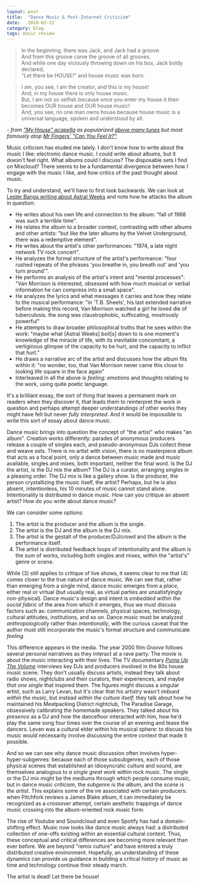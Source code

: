 ```yaml
---
layout: post
title:  "Dance Music & Post-Internet Criticism"
date:   2018-03-22
category: blog
tags: music review
---
```


> In the beginning, there was Jack, and Jack had a groove.  
> And from this groove came the groove of all grooves.  
> And while one day viciously throwing down on his box, Jack boldy declared,  
> "Let there be HOUSE!" and house music was born.

> I am, you see, I am the creator, and this is my house!  
> And, in my house there is only house music.  
> But, I am not so selfish because once you enter my house it then becomes OUR house and OUR house music!  
> And, you see, no one man owns house because house music is a universal language, spoken and understood by all.

_\- from ["My House" acapella](https://www.youtube.com/watch?v=YO9KEKnnlKs) as popularized [above many tunes](http://hyperreal.org/raves/spirit/vibe/JacksHouse.html) but most famously atop [Mr Fingers' "Can You Feel It?"](https://www.youtube.com/watch?v=ts8iBs3tpmw)._

Music criticism has eluded me lately. I don't know how to write about the music I like: electronic dance music. I could write about albums, but it doesn't feel right. What albums could I discuss? The disposable sets I find on Mixcloud? There seems to be a fundamental divergence between how I engage with the music I like, and how critics of the past thought about music.

To try and understand, we'll have to first look backwards. We can look at [Lester Bangs writing about Astral Weeks](https://personal.cis.strath.ac.uk/murray.wood/astral.html) and note how he attacks the album in question:

* He writes about his own life and connection to the album: "fall of 1968 was such a terrible time".
* He relates the album to a broader context, contrasting with other albums and other artists: "but like the later albums by the Velvet Underground, there was a redemptive element".
* He writes about the artist's other performances: "1974, a late night network TV rock concert".
* He analyzes the formal structure of the artist's performance: "four rushed repeats of the phrases 'you breathe in, you breath out' and 'you turn around'".
* He performs an analysis of the artist's intent and "mental processes": "Van Morrison is interested, obsessed with how much musical or verbal information he can compress into a small space".
* He analyzes the lyrics and what messages it carries and how they relate to the musical performance: "in 'T.B. Sheets', his last extended narrative before making this record, Van Morrison watched a girl he loved die of tuberculosis. the song was claustrophobic, suffocating, mostrously powerful"
* He attempts to draw broader philosophical truths that he sees within the work: "maybe what [Astral Weeks] boil[s] down to is one moment's knowledge of the miracle of life, with its inevitable concomitant, a vertiginous glimpse of the capacity to be hurt, and the capacity to inflict that hurt."
* He draws a narrative arc of the artist and discusses how the album fits within it: "no wonder, too, that Van Morrison never came this close to looking life square in the face again"
* Interleaved in all the above is _feeling_: _emotions_ and _thoughts_ relating to the work, using quite poetic language.

It's a brilliant essay, the sort of thing that leaves a permanent mark on readers when they discover it, that leads them to reinterpret the work in question and perhaps attempt deeper understandings of other works they might have felt but never _fully interpreted_. And it would be impossible to write this sort of essay about dance music.

Dance music brings into question the concept of "the artist" who makes "an album". Creation works differently: parades of anonymous producers release a couple of singles each, and pseudo-anonymous DJs collect these and weave sets. There is no artist with vision, there is no masterpiece album that acts as a focal point, only a dance between music made and music available, singles and mixes, both important, neither the final word. Is the DJ the artist, is the DJ mix the album? The DJ is a curator, arranging singles in a pleasing order. The DJ mix is like a gallery show. Is the producer, the person crystallizing the music itself, the artist? Perhaps, but he is also absent, intentionless, his 10 minutes of music cannot stand alone. Intentionality is distributed in dance music. How can you critique an absent artist? How do you write about dance music?

We can consider some options:
1. The artist is the producer and the album is the single.
1. The artist is the DJ and the album is the DJ mix.
1. The artist is the gestalt of the producer/DJ/crowd and the album is the performance itself.
1. The artist is distributed feedback loops of intentionality and the album is the sum of works, including both singles and mixes, within the "artist's" genre or scene.

While (3) still applies to critique of live shows, it seems clear to me that (4) comes closer to the true nature of dance music. We can see that, rather than emerging from a single mind, dance music emerges from a _place_, either real or virtual (but usually real, as virtual parties are unsatisfyingly non-physical). Dance music's design and intent is _embedded within the social fabric_ of the area from which it emerges, thus we must discuss factors such as: communication channels, physical spaces, technology, cultural attitudes, institutions, and so on. Dance music must be analyzed _anthropologically_ rather than _intentionally_, with the curious caveat that the author must still incorporate the music's formal structure and communicate _feeling_.

This difference appears in the media. The year 2000 film _Groove_ follows several personal narratives as they interact at a rave party. The movie is about the music interacting with their lives. The TV documentary [_Pump Up The Volume_](https://www.youtube.com/watch?v=rw-tRL9PUNg) interviews key DJs and producers involved in the 80s house music scene. They don't usually discuss artists, instead they talk about radio shows, nightclubs and their curators, their experiences, and maybe _that one single_ that inspired them. The figures might discuss a singular artist, such as Larry Levan, but it's clear that his artistry wasn't _imbued within the music_, but instead _within the culture itself_: they talk about how he maintained his Meatpacking District nightclub, The Paradise Garage, obsessively calibrating the homemade speakers. They talked about his _presence_ as a DJ and how the dancefloor interacted with him, how he'd play the same song four times over the course of an evening and tease the dancers. Levan was a cultural elder within his musical sphere: to discuss his music would necessarily involve discussing the entire context that made it possible.

And so we can see why dance music discussion often involves hyper-hyper-subgenres: because each of those subsubgenres, each of those physical scenes that established an idiosyncratic culture and sound, are themselves analogous to _a single great work_ within rock music. The single or the DJ mix might be the mediums through which people consume music, but in dance music _criticism_, the _subgenre is the album_, and the _scene is the artist_. This explains some of the ire associated with certain producers: when Pitchfork reviews a James Blake album, it can immediately be recognized as a _crossover_ attempt, certain aesthetic trappings of dance music crossing into the album-oriented rock music form.

The rise of Youtube and Soundcloud and even Spotify has had a domain-shifting effect. Music now looks like dance music always had: a distributed collection of one-offs existing within an essential cultural context. Thus, these conceptual and critical differences are becoming more relevant than ever before. We are beyond "remix culture" and have entered a truly distributed creative environment. Hopefully, an understanding of these dynamics can provide us guidance in building a critical history of music as time and technology continue their steady march.

The artist is dead! Let there be house!
